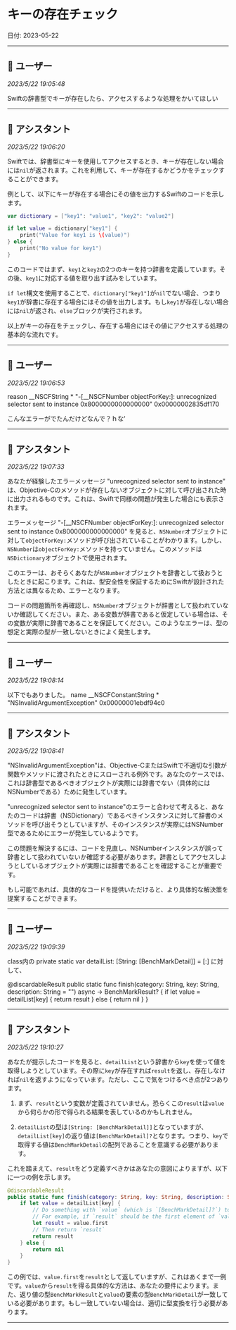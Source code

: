 # キーの存在チェック

日付: 2023-05-22

---

## 👤 ユーザー
*2023/5/22 19:05:48*

Swiftの辞書型でキーが存在したら、アクセスするような処理をかいてほしい

---

## 🤖 アシスタント
*2023/5/22 19:06:20*

Swiftでは、辞書型にキーを使用してアクセスするとき、キーが存在しない場合には`nil`が返されます。これを利用して、キーが存在するかどうかをチェックすることができます。

例として、以下にキーが存在する場合にその値を出力するSwiftのコードを示します。

```swift
var dictionary = ["key1": "value1", "key2": "value2"]

if let value = dictionary["key1"] {
    print("Value for key1 is \(value)")
} else {
    print("No value for key1")
}
```

このコードではまず、`key1`と`key2`の2つのキーを持つ辞書を定義しています。その後、`key1`に対応する値を取り出す試みをしています。

`if let`構文を使用することで、`dictionary["key1"]`が`nil`でない場合、つまり`key1`が辞書に存在する場合にはその値を出力します。もし`key1`が存在しない場合には`nil`が返され、`else`ブロックが実行されます。

以上がキーの存在をチェックし、存在する場合にはその値にアクセスする処理の基本的な流れです。

---

## 👤 ユーザー
*2023/5/22 19:06:53*

reason	\_\_NSCFString \*	"-\[\_\_NSCFNumber objectForKey:\]: unrecognized selector sent to instance 0x8000000000000000"	0x00000002835df170

こんなエラーがでたんだけどなんで？ｈな’

---

## 🤖 アシスタント
*2023/5/22 19:07:33*

あなたが経験したエラーメッセージ "unrecognized selector sent to instance" は、Objective-Cのメソッドが存在しないオブジェクトに対して呼び出された時に出力されるものです。これは、Swiftで同様の問題が発生した場合にも表示されます。

エラーメッセージ "-\[\_\_NSCFNumber objectForKey:\]: unrecognized selector sent to instance 0x8000000000000000" を見ると、`NSNumber`オブジェクトに対して`objectForKey:`メソッドが呼び出されていることがわかります。しかし、`NSNumber`は`objectForKey:`メソッドを持っていません。このメソッドは`NSDictionary`オブジェクトで使用されます。

このエラーは、おそらくあなたが`NSNumber`オブジェクトを辞書として扱おうとしたときに起こります。これは、型安全性を保証するためにSwiftが設計された方法とは異なるため、エラーとなります。

コードの問題箇所を再確認し、`NSNumber`オブジェクトが辞書として扱われていないか確認してください。また、ある変数が辞書であると仮定している場合は、その変数が実際に辞書であることを保証してください。このようなエラーは、型の想定と実際の型が一致しないときによく発生します。

---

## 👤 ユーザー
*2023/5/22 19:08:14*

以下でもありました。
name	\_\_NSCFConstantString \*	"NSInvalidArgumentException"	0x00000001ebdf94c0

---

## 🤖 アシスタント
*2023/5/22 19:08:41*

"NSInvalidArgumentException"は、Objective-CまたはSwiftで不適切な引数が関数やメソッドに渡されたときにスローされる例外です。あなたのケースでは、これは辞書型であるべきオブジェクトが実際には辞書でない（具体的にはNSNumberである）ために発生しています。

"unrecognized selector sent to instance"のエラーと合わせて考えると、あなたのコードは辞書（NSDictionary）であるべきインスタンスに対して辞書のメソッドを呼び出そうとしていますが、そのインスタンスが実際にはNSNumber型であるためにエラーが発生しているようです。

この問題を解決するには、コードを見直し、NSNumberインスタンスが誤って辞書として扱われていないか確認する必要があります。辞書としてアクセスしようとしているオブジェクトが実際には辞書であることを確認することが重要です。

もし可能であれば、具体的なコードを提供いただけると、より具体的な解決策を提案することができます。

---

## 👤 ユーザー
*2023/5/22 19:09:39*

class内の private static var detailList: \[String: \[BenchMarkDetail\]\] = \[:\] に対して、

@discardableResult
    public static func finish(category: String, key: String, description: String = "") async -&gt; BenchMarkResult? {
        if let value = detailList\[key\] {
            return result
        } else {
            return nil
        }
    }

---

## 🤖 アシスタント
*2023/5/22 19:10:27*

あなたが提示したコードを見ると、`detailList`という辞書から`key`を使って値を取得しようとしています。その際に`key`が存在すれば`result`を返し、存在しなければ`nil`を返すようになっています。ただし、ここで気をつけるべき点が2つあります。

1. まず、`result`という変数が定義されていません。恐らくこの`result`は`value`から何らかの形で得られる結果を表しているのかもしれません。

2. `detailList`の型は`[String: [BenchMarkDetail]]`となっていますが、`detailList[key]`の返り値は`[BenchMarkDetail]?`となります。つまり、`key`で取得する値は`BenchMarkDetail`の配列であることを意識する必要があります。

これを踏まえて、`result`をどう定義すべきかはあなたの意図によりますが、以下に一つの例を示します。

```swift
@discardableResult
public static func finish(category: String, key: String, description: String = "") async -> BenchMarkResult? {
    if let value = detailList[key] {
        // Do something with `value` (which is `[BenchMarkDetail]?`) to obtain `result`
        // For example, if `result` should be the first element of `value`:
        let result = value.first
        // Then return `result`
        return result
    } else {
        return nil
    }
}
```

この例では、`value.first`を`result`として返していますが、これはあくまで一例です。`value`から`result`を得る具体的な方法は、あなたの要件によります。また、返り値の型`BenchMarkResult`と`value`の要素の型`BenchMarkDetail`が一致している必要があります。もし一致していない場合は、適切に型変換を行う必要があります。

---
